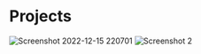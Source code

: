 # Projects
![Screenshot 2022-12-15 220701](https://user-images.githubusercontent.com/121991432/212446942-4c6c77e2-dcb9-48e6-a1de-b61e657b91a7.jpg)
![Screenshot 2](https://user-images.githubusercontent.com/121991432/212447003-964e8c6c-e015-4461-bb23-a39da357ab5f.jpg)
